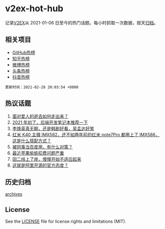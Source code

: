 # v2ex-hot-hub

 记录[V2EX](https://www.v2ex.com/)从 2021-01-06 日至今的热门话题。每小时抓取一次数据，按天[归档](archives)。
 
 ## 相关项目

- [GitHub热榜](https://github.com/snaildev/github-hot-hub)
- [知乎热榜](https://github.com/snaildev/zhihu-hot-hub)
- [微博热榜](https://github.com/snaildev/weibo-hot-hub)
- [头条热榜](https://github.com/snaildev/toutiao-hot-hub)
- [抖音热榜](https://github.com/snaildev/douyin-hot-hub)


 `更新时间：2021-02-28 20:03:54 +0800`

## 热议话题

1. [面对爱人的逝去如何走出来？](https://www.v2ex.com/t/756925)
1. [2021 年初了，后端开发笔记本推荐一下](https://www.v2ex.com/t/756823)
1. [李焕英真无聊，还是韩剧好看，吴孟达好笑](https://www.v2ex.com/t/756816)
1. [红米 K40 主摄 IMX582，还不如两年前的红米 note7Pro 都用上了 IMX586，这是什么搭配方式？](https://www.v2ex.com/t/756844)
1. [被同事当百度用，有什么对策？](https://www.v2ex.com/t/756894)
1. [最近苹果偷偷扣费问题严重](https://www.v2ex.com/t/756860)
1. [回二线上了岸，慢慢开始不适应起来](https://www.v2ex.com/t/757001)
1. [这就是阿里开源的官方态度？](https://www.v2ex.com/t/757013)

## 历史归档

[archives](archives)

## License

See the [LICENSE](LICENSE) file for license rights and limitations (MIT).
